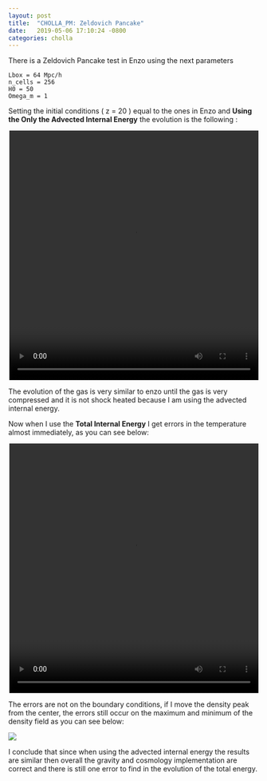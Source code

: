 ```yaml
---
layout: post
title:  "CHOLLA_PM: Zeldovich Pancake"
date:   2019-05-06 17:10:24 -0800
categories: cholla
---
```


There is a Zeldovich Pancake test in Enzo using the next parameters

```
Lbox = 64 Mpc/h
n_cells = 256
H0 = 50 
Omega_m = 1
```

Setting the initial conditions ( z = 20 ) equal to the ones in Enzo and **Using the Only the Advected Internal Energy** the evolution is the following :


<div style="text-align: center">
<video src="{{ site.url }}assets/videos/zeldovich_de1_enzo.mp4" width="500" height="500" controls preload> </video>
</div>

The evolution of the gas is very similar to enzo until the gas is very compressed and it is not shock heated because I am using the advected internal energy.

Now when I use the **Total Internal Energy** I get errors in the temperature almost immediately, as you can see below:

<div style="text-align: center">
<video src="{{ site.url }}assets/videos/zeldovich_de001_enzo.mp4" width="500" height="500" controls preload> </video>
</div>

The errors are not on the boundary conditions, if I move the  density peak from the center, the errors still occur on the maximum and minimum of the density field as you can see below:

 <img src="{{ site.url }}assets/images/zeldovich_4.png">
 
I conclude that since when using the advected internal energy the results are similar then overall the gravity and cosmology implementation are correct and there is still one error to find in the evolution of the total energy.

<!-- Now Setting the initial conditions to 

$$
\rho\left(x\right)=\rho_{0}\left[1-\frac{1+z_{i}}{1+z} \cos \left(k x\right)\right]^{-1} \\
v\left(x\right)=-H_{0} \frac{1+z_{i}}{(1+z)^{1 / 2}} \frac{\sin \left(k x\right)}{k} \\
T\left(x\right)=T_{\text {init}}\left[\frac{\rho\left(x\right)}{\overline{\rho}}\right]^{2 / 3}
$$

where $$k= 2 * \pi / L_{box}$$ , $$z_i=20 $$   -->